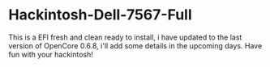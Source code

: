 # Hackintosh-Dell-7567-Full
This is a EFI fresh and clean ready to install, i have updated to the last version of OpenCore 0.6.8, i'll add some details in the upcoming days. Have fun with your hackintosh!
